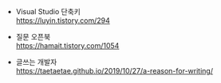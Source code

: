 * Visual Studio 단축키  
https://luyin.tistory.com/294  


* 질문 오픈북  
https://hamait.tistory.com/1054  


* 글쓰는 개발자  
https://taetaetae.github.io/2019/10/27/a-reason-for-writing/
